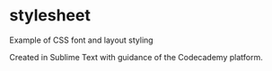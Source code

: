 # stylesheet
Example of CSS font and layout styling

Created in Sublime Text with guidance of the Codecademy platform.
